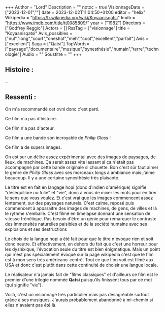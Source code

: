 +++
Author = "Lord"
Description = ""
notoc = true
VisionnageDate = ["2023-12-01",""]
date = 2023-12-02T11:04:50+01:00
editor = "helix"
Wikipedia = "https://fr.wikipedia.org/wiki/Koyaanisqatsi"
Imdb = "https://www.imdb.com/title/tt0085809/"
year = ["1982"]
Directors = ["Godfrey Reggio"]
Actors = []
RssTag = ["visionnage"]
title = "Koyaanisqatsi"
Avis_possibles = ["nul","long","court","oneshot","meh","cool","excellent","parfait"]
Avis = ["excellent"] 
Saga = ["Qatsi"]
TopWords=["paysage","documentaire","musique","synesthésie","humain","terre","technologie"]
Audio = ""
Soustitre = ""
+++
## Histoire : 
−

## Ressenti :
On m'a recommandé cet ovni donc c'est parti.

Ce film n'a pas d'histoire.

Ce film n'a pas d'acteur.

Ce film a une bande son incroyable de *Philip Glass* !

Ce film a de supers images.

On est sur un délire assez expérimental avec des images de paysages, de lieux, de machines.
Ça serait assez vite lassant si ça n'était pas accompagné par cette bande originale si chouette.
Bon c'est sûr faut aimer le genre de *Philip Glass* avec ses morceaux longs à ambiance mais j'aime beaucoup.
Il y a une certaine synesthésie très plaisante.

Le titre est en fait en langage hopi (donc d'indien d'amérique) signifie "déséquilibre ou folie" et "vie", donc à vous de mixer les mots pour en tirer le sens que vous voulez.
Et c'est vrai que les images commencent assez lentement, sur des paysages naturels.
C'est calme, reposé puis commencent à apparaitre des images de machines, de gens, de villes et là le rythme s'emballe.
C'est filmé en timelapse donnant une sensation de vitesse frénétique.
Pas besoin  d'être un génie pour remarquer le contraste des immensités naturelles paisibles et de la société humaine avec ses explosions et ses destructions

Le choix de la langue hopi a été fait pour que le titre n'évoque rien et soit donc neutre.
Et effectivement, en dehors du fait que c'est une horreur pour les dysléxique, l'évocation seule du titre est bien énigmatique.
Mais un point qui n'est pas spécialement évoqué sur la page wikipedia c'est que le film est à mon sens très américano-centré.
Tout ce que l'on voit est filmé aux USA et donc c'est plutôt dans cette continuité de choisir une langue locale.

Le réalisateur n'a jamais fait de "films classiques" et d'ailleurs ce film est le premier d'une trilogie nommée **Qatsi** puisqu'ils finissent tous par ce mot (qui signifie "vie").

Voilà, c'est un visionnage très particulier mais pas désagréable surtout grâce à ses musiques.
J'aurais probablement abandonné à mi-chemin si elles n'avaient pas été là.
